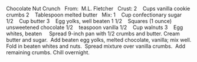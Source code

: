 Chocolate Nut Crunch
 
From:  M.L. Fletcher
 
Crust:
2    Cups vanilla cookie crumbs
2    Tablespoon melted butter
 
Mix:
1    Cup confectionary sugar
1/2    Cup butter
3    Egg yolks, well beaten
1 1/2    Squares (1 ounce) unsweetened chocolate
1/2    teaspoon vanilla
1/2    Cup walnuts
3    Egg whites, beaten
 
 
Spread 9-inch pan with 1/2 crumbs and butter.
Cream butter and sugar.  Add beaten egg yolks, melted chocolate, vanilla; mix well. 
Fold in beaten whites and nuts.  Spread mixture over vanilla crumbs.  Add remaining crumbs. 
Chill overnight.
